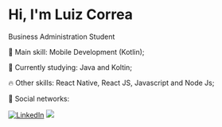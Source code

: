 # Hi, I'm Luiz Correa

Business Administration Student

🚀 Main skill: Mobile Development (Kotlin);

🎯 Currently studying: Java and Koltin;

🔥 Other skills: React Native, React JS, Javascript and Node Js;

💌 Social networks: <p align="left">
    <a href="https://www.linkedin.com/in/luizbatistacorrea/"><img src="https://img.shields.io/badge/LinkedIn-%230077B5.svg?&style=flat-square&logo=linkedin&logoColor=white" alt="LinkedIn"></a>
  <a href="https://api.whatsapp.com/send?phone=5511998928959&text=Ol%C3%A1%20 Luiz, tudo bem? Verifiquei o seu perfil e gostaria de iniciar uma conversa.%20" alt="WhatsApp"><img src="https://img.shields.io/badge/-WhatsApp-25d366?style=flat-square&labelColor=25d366&logo=whatsapp&logoColor=white&link=https://api.whatsapp.com/send?phone=5511998928959&text=Ol%C3%A1%20Luiz!%20" /></a>
</p>
